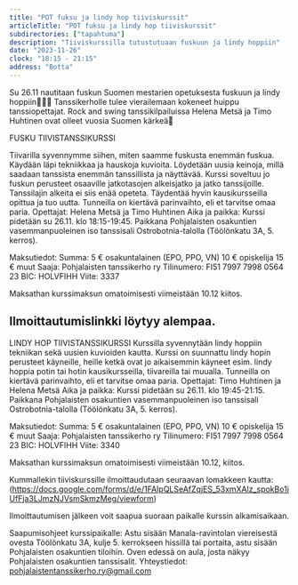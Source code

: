 ```yaml
---
title: "POT fuksu ja lindy hop tiiviskurssit"
articleTitle: "POT fuksu ja lindy hop tiiviskurssit"
subdirectories: ["tapahtuma"]
description: "Tiiviskurssilla tutustutuaan fuskuun ja lindy hoppiin"
date: "2023-11-26"
clock: "18:15 - 21:15"
address: "Botta"
---
```


Su 26.11 nautitaan fuskun Suomen mestarien opetuksesta fuskuun ja lindy hoppiin💃🕺😃 Tanssikerholle tulee vierailemaan kokeneet huippu tanssiopettajat. Rock and swing tanssikilpailuissa Helena Metsä ja Timo Huhtinen ovat olleet vuosia Suomen kärkeä🙂

FUSKU TIIVISTANSSIKURSSI

Tiivarilla syvennymme siihen, miten saamme fuskusta enemmän fuskua. Käydään läpi tekniikkaa ja hauskoja kuvioita. Löydetään uusia keinoja, millä saadaan tanssista enemmän tanssillista ja näyttävää.
Kurssi soveltuu jo fuskun perusteet osaaville jatkotasojen alkeisjatko ja jatko tanssijoille. Tanssilajin alkeita ei siis enää opeteta. Täydentää hyvin kausikursseilla opittua ja tuo uutta.
Tunneilla on kiertävä parinvaihto, eli et tarvitse omaa paria.
Opettajat: Helena Metsä ja Timo Huhtinen
Aika ja paikka: Kurssi pidetään su 26.11. klo 18:15-19:45. Paikkana Pohjalaisten osakuntien vasemmanpuoleinen iso tanssisali Ostrobotnia-talolla (Töölönkatu 3A, 5. kerros).

Maksutiedot:
Summa:
5 € osakuntalainen (EPO, PPO, VN)
10 € opiskelija
15 € muut
Saaja: Pohjalaisten tanssikerho ry
Tilinumero: FI51 7997 7998 0564 23
BIC: HOLVFIHH
Viite: 3337

Maksathan kurssimaksun omatoimisesti viimeistään 10.12 kiitos.

Ilmoittautumislinkki löytyy alempaa.
---

LINDY HOP TIIVISTANSSIKURSSI
Kurssilla syvennytään lindy hoppiin tekniikan sekä uusien kuvioiden kautta.
Kurssi on suunnattu lindy hopin perusteet käyneille, heille ketkä ovat jo aikaisemmin käyneet esim. lindy hoppia potin tai hotin kausikursseilla, tiivareilla tai muualla.
Tunneilla on kiertävä parinvaihto, eli et tarvitse omaa paria.
Opettajat: Timo Huhtinen ja Helena Metsä
Aika ja paikka: Kurssi pidetään su 26.11. klo 19:45-21:15. Paikkana Pohjalaisten osakuntien vasemmanpuoleinen iso tanssisali Ostrobotnia-talolla (Töölönkatu 3A, 5. kerros).

Maksutiedot:
Summa:
5 € osakuntalainen (EPO, PPO, VN)
10 € opiskelija
15 € muut
Saaja: Pohjalaisten tanssikerho ry
Tilinumero: FI51 7997 7998 0564 23
BIC: HOLVFIHH
Viite: 3340

Maksathan kurssimaksun omatoimisesti viimeistään 10.12, kiitos.

Kummallekin tiiviskurssille ilmoittaudutaan seuraavan lomakkeen kautta:
(https://docs.google.com/forms/d/e/1FAIpQLSeAfZqjES_53xmXAlz_spokBo1iUfFja3LJmzNJVsmSkmzMeg/viewform)

Ilmoittautumisen jälkeen voit saapua suoraan paikalle kurssin alkamisaikaan.

Saapumisohjeet kurssipaikalle: Astu sisään Manala-ravintolan viereisestä ovesta Töölönkatu 3A, kulje 5. kerrokseen hissillä tai portaita, astu sisään Pohjalaisten osakuntien tiloihin. Oven edessä on aula, josta näkyy Pohjalaisten osakuntien tanssisalit.
Yhteystiedot: pohjalaistentanssikerho.ry@gmail.com
